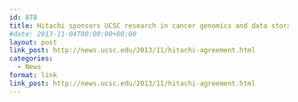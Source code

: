 ```yaml
---
id: 878
title: Hitachi sponsors UCSC research in cancer genomics and data storage.
#date: 2013-11-04T00:00:00+00:00
layout: post
link_post: http://news.ucsc.edu/2013/11/hitachi-agreement.html
categories:
  - News
format: link
link_post: http://news.ucsc.edu/2013/11/hitachi-agreement.html
---
```

